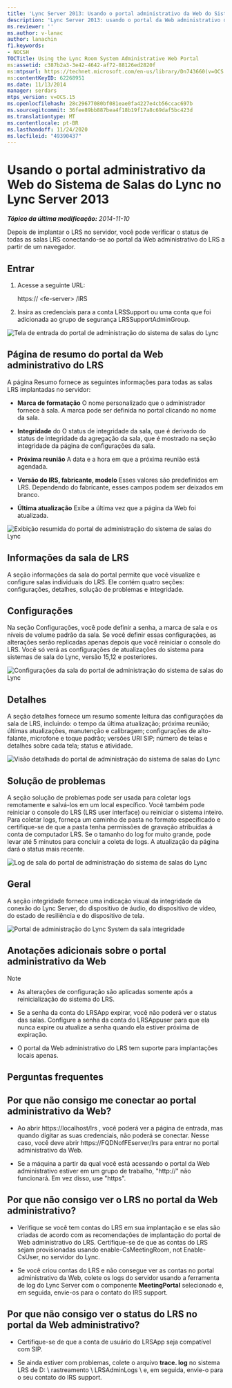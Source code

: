 ```yaml
---
title: 'Lync Server 2013: Usando o portal administrativo da Web do Sistema de Salas do Lync'
description: 'Lync Server 2013: usando o portal da Web administrativo do sistema de salas do Lync.'
ms.reviewer: ''
ms.author: v-lanac
author: lanachin
f1.keywords:
- NOCSH
TOCTitle: Using the Lync Room System Administrative Web Portal
ms:assetid: c387b2a3-3e42-4642-af72-88126ed2820f
ms:mtpsurl: https://technet.microsoft.com/en-us/library/Dn743660(v=OCS.15)
ms:contentKeyID: 62268951
ms.date: 11/13/2014
manager: serdars
mtps_version: v=OCS.15
ms.openlocfilehash: 28c29677080bf081eae0fa4227e4cb56ccac697b
ms.sourcegitcommit: 36fee89bb887bea4f18b19f17a8c69daf5bc423d
ms.translationtype: MT
ms.contentlocale: pt-BR
ms.lasthandoff: 11/24/2020
ms.locfileid: "49390437"
---
```

# <a name="using-the-lync-room-system-administrative-web-portal-in-lync-server-2013"></a>Usando o portal administrativo da Web do Sistema de Salas do Lync no Lync Server 2013

<div data-xmlns="http://www.w3.org/1999/xhtml">

<div class="topic" data-xmlns="http://www.w3.org/1999/xhtml" data-msxsl="urn:schemas-microsoft-com:xslt" data-cs="https://msdn.microsoft.com/">

<div data-asp="https://msdn2.microsoft.com/asp">



</div>

<div id="mainSection">

<div id="mainBody">

<span> </span>

_**Tópico da última modificação:** 2014-11-10_

Depois de implantar o LRS no servidor, você pode verificar o status de todas as salas LRS conectando-se ao portal da Web administrativo do LRS a partir de um navegador.

<div>

## <a name="sign-in"></a>Entrar

1.  Acesse a seguinte URL:
    
    https:// \<fe-server\> /lRS

2.  Insira as credenciais para a conta LRSSupport ou uma conta que foi adicionada ao grupo de segurança LRSSupportAdminGroup.

![Tela de entrada do portal de administração do sistema de salas do Lync](images/Dn436326.050bcf70-2f3b-46b2-9b96-ebd12679b713(OCS.15).png "Tela de entrada do portal de administração do sistema de salas do Lync")

</div>

<div>

## <a name="lrs-administrative-web-portal-summary-page"></a>Página de resumo do portal da Web administrativo do LRS

A página Resumo fornece as seguintes informações para todas as salas LRS implantadas no servidor:

  - **Marca de formatação**   O nome personalizado que o administrador fornece à sala. A marca pode ser definida no portal clicando no nome da sala.

  - **Integridade**   do   O status de integridade da sala, que é derivado do status de integridade da agregação da sala, que é mostrado na seção integridade da página de configurações da sala.

  - **Próxima reunião**   A data e a hora em que a próxima reunião está agendada.

  - **Versão do lRS, fabricante, modelo**   Esses valores são predefinidos em LRS. Dependendo do fabricante, esses campos podem ser deixados em branco.

  - **Última atualização**   Exibe a última vez que a página da Web foi atualizada.

![Exibição resumida do portal de administração do sistema de salas do Lync](images/Dn743660.f829ce90-dd95-4725-bd94-6870c5dcf046(OCS.15).png "Exibição resumida do portal de administração do sistema de salas do Lync")

</div>

<div>

## <a name="lrs-room-information"></a>Informações da sala de LRS

A seção informações da sala do portal permite que você visualize e configure salas individuais do LRS. Ele contém quatro seções: configurações, detalhes, solução de problemas e integridade.

<div>

## <a name="settings"></a>Configurações

Na seção Configurações, você pode definir a senha, a marca de sala e os níveis de volume padrão da sala. Se você definir essas configurações, as alterações serão replicadas apenas depois que você reiniciar o console do LRS. Você só verá as configurações de atualizações do sistema para sistemas de sala do Lync, versão 15,12 e posteriores.

![Configurações da sala do portal de administração do sistema de salas do Lync](images/Dn743660.ab162e19-41ac-4991-9b2a-92575aa53eda(OCS.15).png "Configurações da sala do portal de administração do sistema de salas do Lync")

</div>

<div>

## <a name="details"></a>Detalhes

A seção detalhes fornece um resumo somente leitura das configurações da sala de LRS, incluindo: o tempo da última atualização; próxima reunião; últimas atualizações, manutenção e calibragem; configurações de alto-falante, microfone e toque padrão; versões URI SIP; número de telas e detalhes sobre cada tela; status e atividade.

![Visão detalhada do portal de administração do sistema de salas do Lync](images/Dn743660.2958bbba-db74-4670-a920-87fdfb2fc22d(OCS.15).png "Visão detalhada do portal de administração do sistema de salas do Lync")

</div>

<div>

## <a name="troubleshooting"></a>Solução de problemas

A seção solução de problemas pode ser usada para coletar logs remotamente e salvá-los em um local específico. Você também pode reiniciar o console do LRS (LRS user interface) ou reiniciar o sistema inteiro. Para coletar logs, forneça um caminho de pasta no formato especificado e certifique-se de que a pasta tenha permissões de gravação atribuídas à conta de computador LRS. Se o tamanho do log for muito grande, pode levar até 5 minutos para concluir a coleta de logs. A atualização da página dará o status mais recente.

![Log de sala do portal de administração do sistema de salas do Lync](images/Dn743660.749aee71-deaa-4ace-a146-fe2b349f0f42(OCS.15).png "Log de sala do portal de administração do sistema de salas do Lync")

</div>

<div>

## <a name="health"></a>Geral

A seção integridade fornece uma indicação visual da integridade da conexão do Lync Server, do dispositivo de áudio, do dispositivo de vídeo, do estado de resiliência e do dispositivo de tela.

![Portal de administração do Lync System da sala integridade](images/Dn743660.8cc644f8-8e3e-42d5-9079-045d8fe9daa7(OCS.15).png "Portal de administração do Lync System da sala integridade")

</div>

</div>

<div>

## <a name="additional-notes-about-the-administrative-web-portal"></a>Anotações adicionais sobre o portal administrativo da Web

<div>


> [!NOTE]  
> <UL>
> <LI>
> <P>As alterações de configuração são aplicadas somente após a reinicialização do sistema do LRS.</P>
> <LI>
> <P>Se a senha da conta do LRSApp expirar, você não poderá ver o status das salas. Configure a senha da conta do LRSAppuser para que ela nunca expire ou atualize a senha quando ela estiver próxima de expiração.</P>
> <LI>
> <P>O portal da Web administrativo do LRS tem suporte para implantações locais apenas.</P></LI></UL>



</div>

</div>

<div>

## <a name="frequently-asked-questions"></a>Perguntas frequentes

<div>

## <a name="why-cant-i-sign-in-to-the-administrative-web-portal"></a>Por que não consigo me conectar ao portal administrativo da Web?

  - Ao abrir https://localhost/lrs , você poderá ver a página de entrada, mas quando digitar as suas credenciais, não poderá se conectar. Nesse caso, você deve abrir https://FQDNofFEserver/lrs para entrar no portal administrativo da Web.

  - Se a máquina a partir da qual você está acessando o portal da Web administrativo estiver em um grupo de trabalho, "http://" não funcionará. Em vez disso, use "https".

</div>

<div>

## <a name="why-cant-i-see-lrs-in-the-administrative-web-portal"></a>Por que não consigo ver o LRS no portal da Web administrativo?

  - Verifique se você tem contas do LRS em sua implantação e se elas são criadas de acordo com as recomendações de implantação do portal de Web administrativo do LRS. Certifique-se de que as contas do LRS sejam provisionadas usando enable-CsMeetingRoom, not Enable-CsUser, no servidor do Lync.

  - Se você criou contas do LRS e não consegue ver as contas no portal administrativo da Web, colete os logs do servidor usando a ferramenta de log do Lync Server com o componente **MeetingPortal** selecionado e, em seguida, envie-os para o contato do lRS support.

</div>

<div>

## <a name="why-cant-i-see-the-status-of-lrs-in-the-administrative-web-portal"></a>Por que não consigo ver o status do LRS no portal da Web administrativo?

  - Certifique-se de que a conta de usuário do LRSApp seja compatível com SIP.

  - Se ainda estiver com problemas, colete o arquivo **trace. log** no sistema LRS de D: \\ rastreamento \\ LRSAdminLogs \\ e, em seguida, envie-o para o seu contato do lRS support.

</div>

</div>

</div>

<span> </span>

</div>

</div>

</div>

